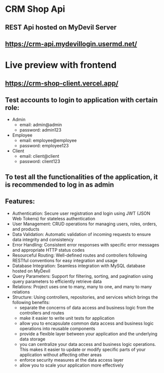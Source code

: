 # CRM Shop Api
## REST Api hosted on MyDevil Server 
## https://crm-api.mydevillogin.usermd.net/

# Live preview with frontend
## https://crm-shop-client.vercel.app/

## Test accounts to login to application with certain role:
- Admin
  - email: admin@admin
  - password: admin123
- Employee
  - email: employee@employee
  - password: employee123
- Client
  - email: client@client
  - password: client123

## To test all the functionalities of the application, it is recommended to log in as admin

## Features:
- Authentication: Secure user registration and login using JWT (JSON Web Tokens) for stateless authentication 
- User Management: CRUD operations for managing users, roles, orders, and products 
- Data Validation: Automatic validation of incoming requests to ensure data integrity and consistency
- Error Handling: Consistent error responses with specific error messages and appropriate HTTP status codes
- Resourceful Routing: Well-defined routes and controllers following RESTful conventions for easy integration and usage
- Database Integration: Seamless integration with MySQL database hosted on MyDevil
- Query Parameters: Support for filtering, sorting, and pagination using query parameters to efficiently retrieve data
- Relations: Project uses one to many, many to one, and many to many relations
- Structure: Using controllers, repositories, and services which brings the following benefits:
  - separate the concerns of data access and business logic from the controllers and routes
  - make it easier to write unit tests for application
  - allow you to encapsulate common data access and business logic operations into reusable components
  - provide a flexible layer between your application and the underlying data storage
  - you can centralize your data access and business logic operations. This makes it easier to update or modify specific parts of your application without affecting other areas
  - enforce security measures at the data access layer
  - allow you to scale your application more effectively



